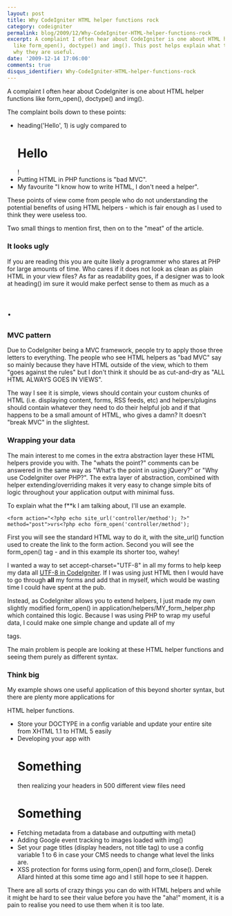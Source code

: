 ```yaml
---
layout: post
title: Why CodeIgniter HTML helper functions rock
category: codeigniter
permalink: blog/2009/12/Why-CodeIgniter-HTML-helper-functions-rock
excerpt: A complaint I often hear about CodeIgniter is one about HTML helper functions
  like form_open(), doctype() and img(). This post helps explain what they are and
  why they are useful.
date: '2009-12-14 17:06:00'
comments: true
disqus_identifier: Why-CodeIgniter-HTML-helper-functions-rock
---
```


A complaint I often hear about CodeIgniter is one about HTML helper functions like form\_open(), doctype() and img().

The complaint boils down to these points:

- heading('Hello', 1) is ugly compared to <h1>Hello</h1>!
- Putting HTML in PHP functions is "bad MVC".
- My favourite "I know how to write HTML, I don't need a helper".

These points of view come from people who do not understanding the potential benefits of using HTML helpers - which is fair enough as I used to think they were useless too.

Two small things to mention first, then on to the "meat" of the article.

### It looks ugly

If you are reading this you are quite likely a programmer who stares at PHP for large amounts of time. Who cares if it does not look as clean as plain HTML in your view files? As far as readability goes, if a designer was to look at heading() im sure it would make perfect sense to them as much as a <h1>.

### MVC pattern

Due to CodeIgniter being a MVC framework, people try to apply those three letters to everything. The people who see HTML helpers as "bad MVC" say so mainly because they have HTML outside of the view, which to them "goes against the rules" but I don't think it should be as cut-and-dry as "ALL HTML ALWAYS GOES IN VIEWS".

The way I see it is simple, views should contain your custom chunks of HTML (i.e. displaying content, forms, RSS feeds, etc) and helpers/plugins should contain whatever they need to do their helpful job and if that happens to be a small amount of HTML, who gives a damn? It doesn't "break MVC" in the slightest.

### Wrapping your data

The main interest to me comes in the extra abstraction layer these HTML helpers provide you with. The "whats the point?" comments can be answered in the same way as "What's the point in using jQuery?" or "Why use CodeIgniter over PHP?". The extra layer of abstraction, combined with helper extending/overriding makes it very easy to change simple bits of logic throughout your application output with minimal fuss.

To explain what the f\*\*k I am talking about, I'll use an example.

    <form action="<?php echo site_url('controller/method'); ?>" method="post">vrs<?php echo form_open('controller/method');

First you will see the standard HTML way to do it, with the site\_url() function used to create the link to the form action. Second you will see the form\_open() tag - and in this example its shorter too, wahey!

I wanted a way to set accept-charset="UTF-8" in all my forms to help keep my data all <a href="/news/2009/08/UTF-8-support-for-CodeIgniter">UTF-8 in CodeIgniter</a>. If I was using just HTML then I would have to go through <strong>all</strong> my forms and add that in myself, which would be wasting time I could have spent at the pub.

Instead, as CodeIgniter allows you to extend helpers, I just made my own slightly modified form\_open() in application/helpers/MY\_form\_helper.php which contained this logic. Because I was using PHP to wrap my useful data, I could make one simple change and update all of my <form> tags.

The main problem is people are looking at these HTML helper functions and seeing them purely as different syntax.

### Think big

My example shows one useful application of this beyond shorter syntax, but there are plenty more applications for

HTML helper functions.

- Store your DOCTYPE in a config variable and update your entire site from XHTML 1.1 to HTML 5 easily
- Developing your app with <h1>Something</h1> then realizing your headers in 500 different view files need <h1><span>Something</span></h1>
- Fetching metadata from a database and outputting with meta()
- Adding Google event tracking to images loaded with img()
- Set your page titles (display headers, not title tag) to use a config variable 1 to 6 in case your CMS needs to change what level the links are.
- XSS protection for forms using form\_open() and form\_close(). Derek Allard hinted at this some time ago and I still hope to see it happen.

There are all sorts of crazy things you can do with HTML helpers and while it might be hard to see their value before you have the "aha!" moment, it is a pain to realise you need to use them when it is too late.

